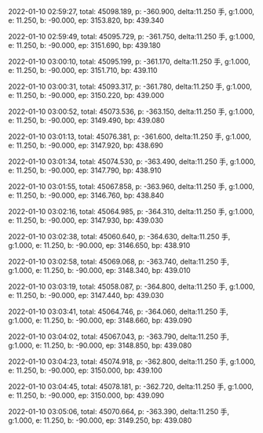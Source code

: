 2022-01-10 02:59:27, total: 45098.189, p: -360.900, delta:11.250 手, g:1.000, e: 11.250, b: -90.000, ep: 3153.820, bp: 439.340

2022-01-10 02:59:49, total: 45095.729, p: -361.750, delta:11.250 手, g:1.000, e: 11.250, b: -90.000, ep: 3151.690, bp: 439.180

2022-01-10 03:00:10, total: 45095.199, p: -361.170, delta:11.250 手, g:1.000, e: 11.250, b: -90.000, ep: 3151.710, bp: 439.110

2022-01-10 03:00:31, total: 45093.317, p: -361.780, delta:11.250 手, g:1.000, e: 11.250, b: -90.000, ep: 3150.220, bp: 439.000

2022-01-10 03:00:52, total: 45073.536, p: -363.150, delta:11.250 手, g:1.000, e: 11.250, b: -90.000, ep: 3149.490, bp: 439.080

2022-01-10 03:01:13, total: 45076.381, p: -361.600, delta:11.250 手, g:1.000, e: 11.250, b: -90.000, ep: 3147.920, bp: 438.690

2022-01-10 03:01:34, total: 45074.530, p: -363.490, delta:11.250 手, g:1.000, e: 11.250, b: -90.000, ep: 3147.790, bp: 438.910

2022-01-10 03:01:55, total: 45067.858, p: -363.960, delta:11.250 手, g:1.000, e: 11.250, b: -90.000, ep: 3146.760, bp: 438.840

2022-01-10 03:02:16, total: 45064.985, p: -364.310, delta:11.250 手, g:1.000, e: 11.250, b: -90.000, ep: 3147.930, bp: 439.030

2022-01-10 03:02:38, total: 45060.640, p: -364.630, delta:11.250 手, g:1.000, e: 11.250, b: -90.000, ep: 3146.650, bp: 438.910

2022-01-10 03:02:58, total: 45069.068, p: -363.740, delta:11.250 手, g:1.000, e: 11.250, b: -90.000, ep: 3148.340, bp: 439.010

2022-01-10 03:03:19, total: 45058.087, p: -364.800, delta:11.250 手, g:1.000, e: 11.250, b: -90.000, ep: 3147.440, bp: 439.030

2022-01-10 03:03:41, total: 45064.746, p: -364.060, delta:11.250 手, g:1.000, e: 11.250, b: -90.000, ep: 3148.660, bp: 439.090

2022-01-10 03:04:02, total: 45067.043, p: -363.790, delta:11.250 手, g:1.000, e: 11.250, b: -90.000, ep: 3148.850, bp: 439.080

2022-01-10 03:04:23, total: 45074.918, p: -362.800, delta:11.250 手, g:1.000, e: 11.250, b: -90.000, ep: 3150.000, bp: 439.100

2022-01-10 03:04:45, total: 45078.181, p: -362.720, delta:11.250 手, g:1.000, e: 11.250, b: -90.000, ep: 3150.000, bp: 439.090

2022-01-10 03:05:06, total: 45070.664, p: -363.390, delta:11.250 手, g:1.000, e: 11.250, b: -90.000, ep: 3149.250, bp: 439.080